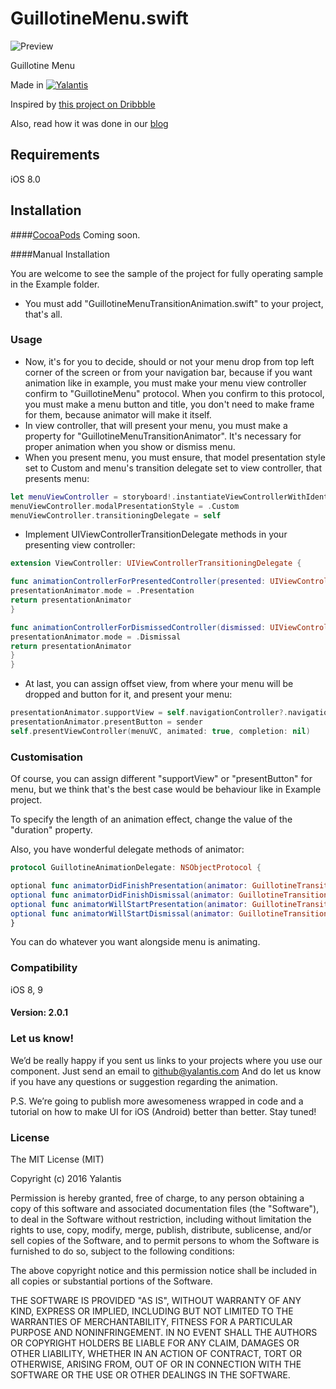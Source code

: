 
# GuillotineMenu.swift
![Preview](https://d13yacurqjgara.cloudfront.net/users/495792/screenshots/2018249/draft_06.gif)

Guillotine Menu

Made in [![Yalantis](https://raw.githubusercontent.com/Yalantis/FoldingTabBar.iOS/master/Example/Example/Resources/Images/badge_orage_shadow.png)](https://yalantis.com/?utm_source=github)

Inspired by [this project on Dribbble](https://dribbble.com/shots/2018249-Side-Topbar-Animation)

Also, read how it was done in our [blog](https://yalantis.com/blog/how-we-created-guillotine-menu-animation/)


## Requirements
iOS 8.0

## Installation

####[CocoaPods](http://cocoapods.org)
Coming soon.

####Manual Installation

You are welcome to see the sample of the project for fully operating sample in the Example folder.

* You must add "GuillotineMenuTransitionAnimation.swift" to your project, that's all.

### Usage

* Now, it's for you to decide, should or not your menu drop from top left corner of the screen or from your navigation bar, because if you want animation like in example, you must make your menu view controller confirm to "GuillotineMenu" protocol. When you confirm to this protocol, you must make a menu button and title, you don't need to make frame for them, because animator will make it itself.
* In view controller, that will present your menu, you must make a property for "GuillotineMenuTransitionAnimator". It's necessary for proper animation when you show or dismiss menu.
* When you present menu, you must ensure, that model presentation style set to Custom and menu's transition delegate set to view controller, that presents menu:

```swift
let menuViewController = storyboard!.instantiateViewControllerWithIdentifier("MenuViewController")
menuViewController.modalPresentationStyle = .Custom
menuViewController.transitioningDelegate = self
```

* Implement UIViewControllerTransitionDelegate methods in your presenting view controller:

```swift
extension ViewController: UIViewControllerTransitioningDelegate {

func animationControllerForPresentedController(presented: UIViewController, presentingController presenting: UIViewController, sourceController source: UIViewController) -> UIViewControllerAnimatedTransitioning? {
presentationAnimator.mode = .Presentation
return presentationAnimator
}

func animationControllerForDismissedController(dismissed: UIViewController) -> UIViewControllerAnimatedTransitioning? {
presentationAnimator.mode = .Dismissal
return presentationAnimator
}
}
```

* At last, you can assign offset view, from where your menu will be dropped and button for it, and present your menu: 

```swift
presentationAnimator.supportView = self.navigationController?.navigationBar
presentationAnimator.presentButton = sender
self.presentViewController(menuVC, animated: true, completion: nil)
```

### Customisation

Of course, you can assign different "supportView" or "presentButton" for menu, but we think that's the best case would be behaviour like in Example project.

To specify the length of an animation effect, change the value of the "duration" property.

Also, you have wonderful delegate methods of animator:

```swift
protocol GuillotineAnimationDelegate: NSObjectProtocol {

optional func animatorDidFinishPresentation(animator: GuillotineTransitionAnimation)
optional func animatorDidFinishDismissal(animator: GuillotineTransitionAnimation)
optional func animatorWillStartPresentation(animator: GuillotineTransitionAnimation)
optional func animatorWillStartDismissal(animator: GuillotineTransitionAnimation)
}
```
You can do whatever you want alongside menu is animating.

### Compatibility

iOS 8, 9

#### Version: 2.0.1

### Let us know!

We’d be really happy if you sent us links to your projects where you use our component. Just send an email to github@yalantis.com And do let us know if you have any questions or suggestion regarding the animation. 

P.S. We’re going to publish more awesomeness wrapped in code and a tutorial on how to make UI for iOS (Android) better than better. Stay tuned!


### License

The MIT License (MIT)

Copyright (c) 2016 Yalantis

Permission is hereby granted, free of charge, to any person obtaining a copy
of this software and associated documentation files (the "Software"), to deal
in the Software without restriction, including without limitation the rights
to use, copy, modify, merge, publish, distribute, sublicense, and/or sell
copies of the Software, and to permit persons to whom the Software is
furnished to do so, subject to the following conditions:

The above copyright notice and this permission notice shall be included in all
copies or substantial portions of the Software.

THE SOFTWARE IS PROVIDED "AS IS", WITHOUT WARRANTY OF ANY KIND, EXPRESS OR
IMPLIED, INCLUDING BUT NOT LIMITED TO THE WARRANTIES OF MERCHANTABILITY,
FITNESS FOR A PARTICULAR PURPOSE AND NONINFRINGEMENT. IN NO EVENT SHALL THE
AUTHORS OR COPYRIGHT HOLDERS BE LIABLE FOR ANY CLAIM, DAMAGES OR OTHER
LIABILITY, WHETHER IN AN ACTION OF CONTRACT, TORT OR OTHERWISE, ARISING FROM,
OUT OF OR IN CONNECTION WITH THE SOFTWARE OR THE USE OR OTHER DEALINGS IN THE
SOFTWARE.
